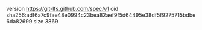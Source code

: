 version https://git-lfs.github.com/spec/v1
oid sha256:adf6a7c9fae48e0994c23bea82aef9f5d64495e38df5f9275715bdbe6da82699
size 3869
